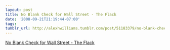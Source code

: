 ```yaml
---
layout: post
title: No Blank Check for Wall Street - The Flack
date: '2008-09-21T21:19:44-07:00'
tags: 
tumblr_url: http://alexhwilliams.tumblr.com/post/51183379/no-blank-check-for-wall-street-the-flack
---
```

<a href="http://blogs.tnr.com/tnr/blogs/the_flack/archive/2008/09/20/no-blank-check-for-wall-street.aspx">No Blank Check for Wall Street - The Flack</a><br/>
